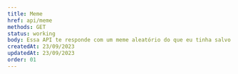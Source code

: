 ```yaml
---
title: Meme
href: api/meme
methods: GET
status: working
body: Essa API te responde com um meme aleatório do que eu tinha salvo na minha mesa (working, I FUCKING HOPE 🤬💀)
createdAt: 23/09/2023
updatedAt: 23/09/2023
order: 01
---
```

